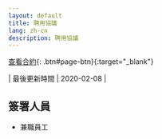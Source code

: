 ```yaml
---
layout: default
title: 聘用協議
lang: zh-cn
description: 聘用協議
---
```




[查看合約](https://docs.google.com/document/d/1sxP7hACM1lPuSWns92ybJqrum_fLY0kQypVBAK8DIgo/edit?usp=sharing){: .btn#page-btn}{:target="_blank"}

| 最後更新時間 | 2020-02-08 |

## 簽署人員

* 兼職員工